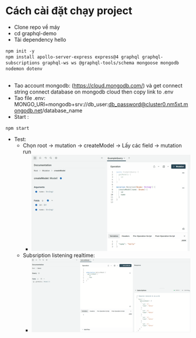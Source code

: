 # Cách cài đặt chạy project

- Clone repo về máy
- cd graphql-demo
- Tải dependency
  hello

```
npm init -y
npm install apollo-server-express express@4 graphql graphql-subscriptions graphql-ws ws @graphql-tools/schema mongoose mongodb nodemon dotenv


```

- Tao account mongodb: (https://cloud.mongodb.com/) và get connect string connect database on mongodb cloud then copy link to .env
- Tao file .env: MONGO_URI=mongodb+srv://db_user:db_password@cluster0.nm5xt.mongodb.net/database_name
- Start :

```
npm start
```

- Test:
  - Chọn root -> mutation -> createModel -> Lấy các field -> mutation run
    - ![alt text](image.png)
  - Subsription listening realtime:
    - ![alt text](image-1.png)
